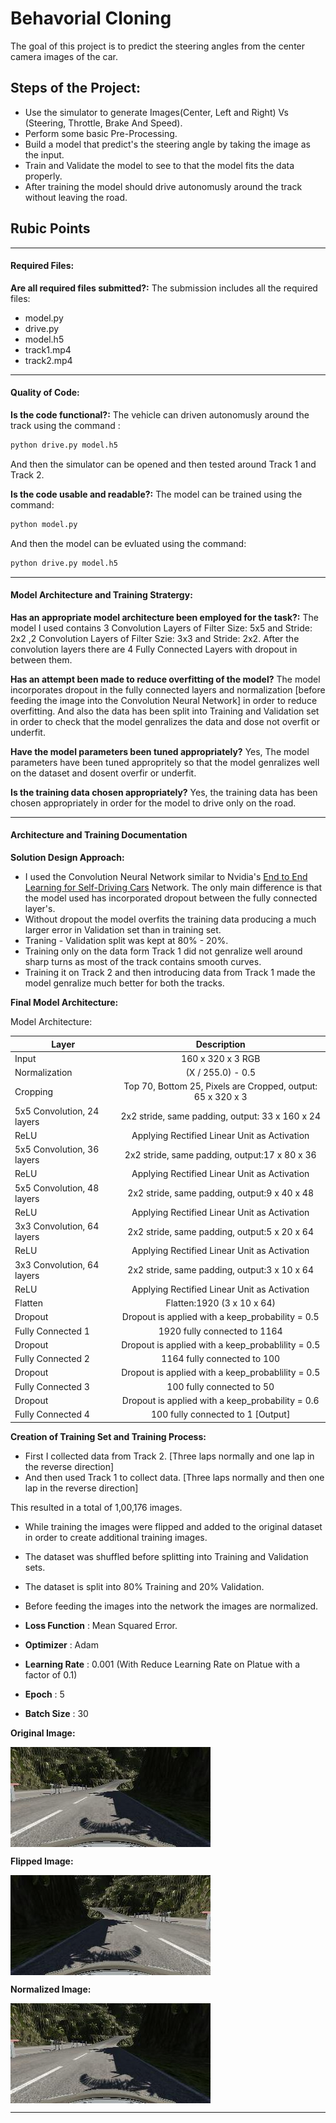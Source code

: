 # Behavorial Cloning

The goal of this project is to predict the steering angles from the center camera images of the car.

## Steps of the Project:
* Use the simulator to generate Images(Center, Left and Right) Vs (Steering, Throttle, Brake And Speed).
* Perform some basic Pre-Processing.
* Build a model that predict's the steering angle by taking the image as the input.
* Train and Validate the model to see to that the model fits the data properly.
* After training the model should drive autonomusly around the track without leaving the road.

## Rubic Points
***
#### Required Files:
**Are all required files submitted?:** 
The submission includes all the required files:
* model.py
* drive.py
* model.h5
* track1.mp4
* track2.mp4

***
#### Quality of Code:
**Is the code functional?:**
The vehicle can driven autonomusly around the track using the command :
```sh
python drive.py model.h5
```
And then the simulator can be opened and then tested around Track 1 and Track 2.

**Is the code usable and readable?:** 
The model can be trained using the command:
```sh
python model.py
```
And then the model can be evluated using the command:
```sh
python drive.py model.h5
```
***
#### Model Architecture and Training Stratergy:
**Has an appropriate model architecture been employed for the task?:**
The model I used contains 3 Convolution Layers of Filter Size: 5x5 and Stride: 2x2 ,2 Convolution Layers of Filter Szie: 3x3 and Stride: 2x2. After the convolution layers there are 4 Fully Connected Layers with dropout in between them.


**Has an attempt been made to reduce overfitting of the model?**
The model incorporates dropout in the fully connected layers and normalization [before feeding the image into the  Convolution Neural Network] in order to reduce overfitting. And also the data has been split into Training and Validation set in order to check that the model genralizes the data and dose not overfit or underfit.


**Have the model parameters been tuned appropriately?** 
Yes, The model parameters have been tuned appropritely so that the model genralizes well on the dataset and dosent overfir or underfit.

**Is the training data chosen appropriately?** 
Yes, the training data has been chosen appropriately in order for the model to drive only on the road.

***
#### Architecture and Training Documentation

**Solution Design Approach:**

* I used the Convolution Neural Network similar to Nvidia's [End to End Learning for Self-Driving Cars](https://arxiv.org/abs/1604.07316) Network. The only main difference is that the model used has incorporated dropout between the fully connected layer's. 
* Without dropout the model overfits the training data producing a much larger error in Validation set than in training set.
* Traning - Validation split was kept at 80% - 20%.
* Training only on the data form Track 1 did not genralize well around sharp turns as most of the track contains smooth curves.
* Training it on Track 2 and then introducing data from Track 1 made the model genralize much better for both the tracks.

**Final Model Architecture:**

Model Architecture:

| Layer        | Description           |
| -------------|:--------------------:|
| Input        | 160 x 320 x 3 RGB |
| Normalization | (X / 255.0) - 0.5 |
| Cropping | Top 70, Bottom 25, Pixels are Cropped, output: 65 x 320 x 3 |
| 5x5 Convolution, 24 layers | 2x2 stride, same padding, output: 33 x 160 x 24|
| ReLU | Applying Rectified Linear Unit as Activation |
| 5x5 Convolution, 36 layers| 2x2 stride, same padding, output:17 x 80 x 36|
| ReLU | Applying Rectified Linear Unit as Activation |
| 5x5 Convolution, 48 layers| 2x2 stride, same padding, output:9 x 40 x 48|
| ReLU | Applying Rectified Linear Unit as Activation |
| 3x3 Convolution, 64 layers| 2x2 stride, same padding, output:5 x 20 x 64|
| ReLU | Applying Rectified Linear Unit as Activation |
| 3x3 Convolution, 64 layers| 2x2 stride, same padding, output:3 x 10 x 64|
| ReLU | Applying Rectified Linear Unit as Activation |
| Flatten | Flatten:1920 (3 x 10 x 64) |
| Dropout | Dropout is applied with a keep_probability = 0.5 |
| Fully Connected 1 | 1920 fully connected to 1164 |
| Dropout | Dropout is applied with a keep_probablility = 0.5 |
| Fully Connected 2 | 1164 fully connected to 100 |
| Dropout | Dropout is applied with a keep_probablility = 0.5 |
| Fully Connected 3 | 100 fully connected to 50 |
| Dropout | Dropout is applied with a keep_probability = 0.6 |
| Fully Connected 4 | 100 fully connected to 1 [Output] |


**Creation of Training Set and Training Process:**

* First I collected data from Track 2. [Three laps normally and one lap in the reverse direction]
* And then used Track 1 to collect data. [Three laps normally and then one lap in the reverse direction]


This resulted in a total of 1,00,176 images.

* While training the images were flipped and added to the original dataset in order to create additional training images.
* The dataset was shuffled before splitting into Training and Validation sets.
* The dataset is split into 80% Training and 20% Validation.
* Before feeding the images into the network the images are normalized.


* __Loss Function__ : Mean Squared Error.
* __Optimizer__ : Adam
* __Learning Rate__ : 0.001 (With Reduce Learning Rate on Platue with a factor of 0.1)
* __Epoch__ : 5
* __Batch Size__ : 30

__Original Image:__

<img src="./Markdown_Images/before_flipping.jpg" alt="Original Image" align="Middle"/>

__Flipped Image:__

<img src="./Markdown_Images/after_flipping.jpg" alt="Flipped Image" align="Middle"/>

__Normalized Image:__

<img src="./Markdown_Images/after_normalization.jpg" alt="Normalized Image" align="Middle"/>



***
